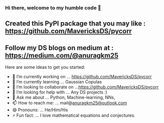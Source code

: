 ### Hi there, welcome to my humble code 👋
## Created this PyPI package that you may like : https://github.com/MavericksDS/pycorr
## Follow my DS blogs on medium at : https://medium.com/@anuragkm25
Here are some ideas to get you started:

- 🔭 I’m currently working on ... https://github.com/MavericksDS/pycorr
- 🌱 I’m currently learning ... Gaussian Copulas 
- 👯 I’m looking to collaborate on ...https://github.com/MavericksDS/pycorr
- 🤔 I’m looking for help with ... Any DS projects :)
- 💬 Ask me about ... Python, Machine-learning, NNs, 
- 📫 How to reach me: ... mail@anuragkm25@outlook.com
- 😄 Pronouns: ... He/Him/His
- ⚡ Fun fact: ... I love mathematical equations and conjectures. 
